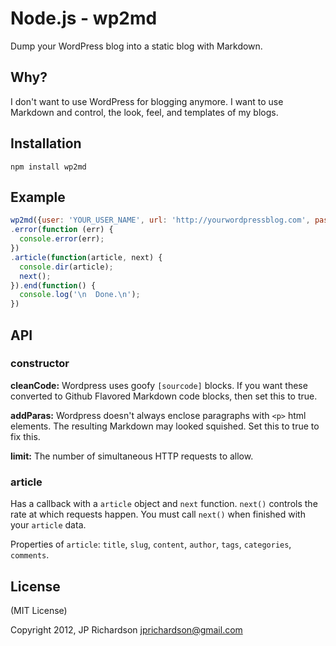 Node.js - wp2md
================

Dump your WordPress blog into a static blog with Markdown. 


Why?
----

I don't want to use WordPress for blogging anymore. I want to use Markdown and control, the look, feel, and templates of my blogs.



Installation
------------

    npm install wp2md



Example
------


```javascript
wp2md({user: 'YOUR_USER_NAME', url: 'http://yourwordpressblog.com', password: 'YOUR_WORDPRESS_PW', cleanCode: true, addParas: true})
.error(function (err) {
  console.error(err);
})
.article(function(article, next) {
  console.dir(article);
  next();
}).end(function() {
  console.log('\n  Done.\n');
})
```

API
---

### constructor

**cleanCode:** Wordpress uses goofy `[sourcode]` blocks. If you want these converted to Github Flavored Markdown code blocks, then set this to true.

**addParas:** Wordpress doesn't always enclose paragraphs with `<p>` html elements. The resulting Markdown may looked squished. Set this to true to fix this. 

**limit:** The number of simultaneous HTTP requests to allow.



### article

Has a callback with a `article` object and `next` function. `next()` controls the rate at which requests happen. You must call `next()` when finished with your `article` data. 

Properties of `article`: `title`, `slug`, `content`, `author`, `tags`, `categories`, `comments`.


License
-------

(MIT License)

Copyright 2012, JP Richardson  <jprichardson@gmail.com>


